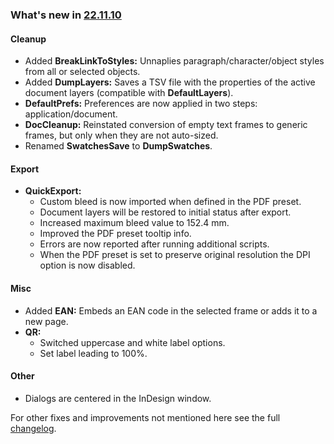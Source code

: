 ### What's new in [22.11.10](https://github.com/pchiorean/Indentz/releases/tag/22.11.10)

#### Cleanup
- Added **BreakLinkToStyles:** Unnaplies paragraph/character/object styles from all or selected objects.
- Added **DumpLayers:** Saves a TSV file with the properties of the active document layers (compatible with **DefaultLayers**).
- **DefaultPrefs:** Preferences are now applied in two steps: application/document.
- **DocCleanup:** Reinstated conversion of empty text frames to generic frames, but only when they are not auto-sized.
- Renamed **SwatchesSave** to **DumpSwatches**.

#### Export
- **QuickExport:**
  - Custom bleed is now imported when defined in the PDF preset.
  - Document layers will be restored to initial status after export.
  - Increased maximum bleed value to 152.4 mm.
  - Improved the PDF preset tooltip info.
  - Errors are now reported after running additional scripts.
  - When the PDF preset is set to preserve original resolution the DPI option is now disabled.

#### Misc
- Added **EAN:** Embeds an EAN code in the selected frame or adds it to a new page.
- **QR:**
  - Switched uppercase and white label options.
  - Set label leading to 100%.

#### Other
- Dialogs are centered in the InDesign window.

For other fixes and improvements not mentioned here see the full [changelog](CHANGELOG.md).
